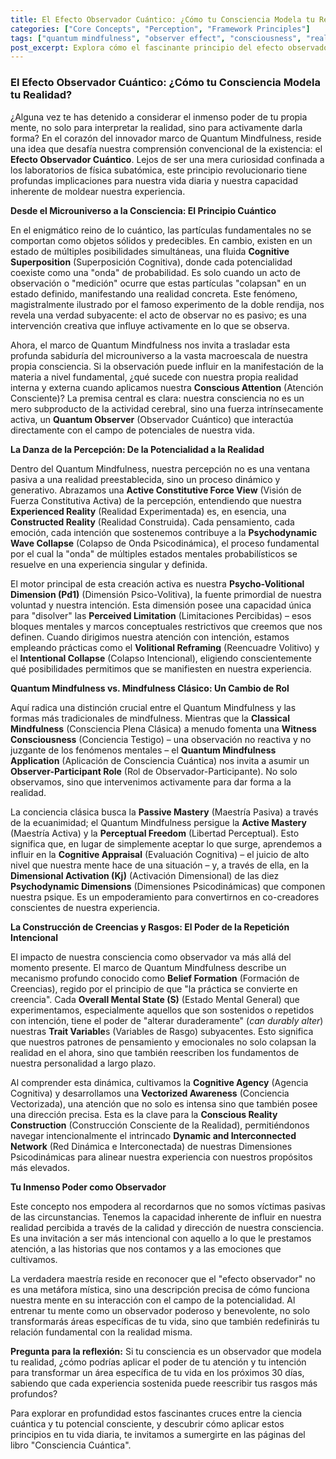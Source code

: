 ```yaml
---
title: El Efecto Observador Cuántico: ¿Cómo tu Consciencia Modela tu Realidad?
categories: ["Core Concepts", "Perception", "Framework Principles"]
tags: ["quantum mindfulness", "observer effect", "consciousness", "reality construction", "psychodynamic dimensions", "cognitive agency", "intentionality", "personal transformation"]
post_excerpt: Explora cómo el fascinante principio del efecto observador de la física cuántica se aplica a tu vida diaria a través del marco de Quantum Mindfulness. Descubre que tu conciencia no es un receptor pasivo, sino una fuerza activa que moldea tu realidad interna y externa, y aprende a aprovechar este poder para una transformación intencional.
---
```


### El Efecto Observador Cuántico: ¿Cómo tu Consciencia Modela tu Realidad?

¿Alguna vez te has detenido a considerar el inmenso poder de tu propia mente, no solo para interpretar la realidad, sino para activamente darla forma? En el corazón del innovador marco de Quantum Mindfulness, reside una idea que desafía nuestra comprensión convencional de la existencia: el **Efecto Observador Cuántico**. Lejos de ser una mera curiosidad confinada a los laboratorios de física subatómica, este principio revolucionario tiene profundas implicaciones para nuestra vida diaria y nuestra capacidad inherente de moldear nuestra experiencia.

**Desde el Microuniverso a la Consciencia: El Principio Cuántico**

En el enigmático reino de lo cuántico, las partículas fundamentales no se comportan como objetos sólidos y predecibles. En cambio, existen en un estado de múltiples posibilidades simultáneas, una fluida **Cognitive Superposition** (Superposición Cognitiva), donde cada potencialidad coexiste como una "onda" de probabilidad. Es solo cuando un acto de observación o "medición" ocurre que estas partículas "colapsan" en un estado definido, manifestando una realidad concreta. Este fenómeno, magistralmente ilustrado por el famoso experimento de la doble rendija, nos revela una verdad subyacente: el acto de observar no es pasivo; es una intervención creativa que influye activamente en lo que se observa.

Ahora, el marco de Quantum Mindfulness nos invita a trasladar esta profunda sabiduría del microuniverso a la vasta macroescala de nuestra propia consciencia. Si la observación puede influir en la manifestación de la materia a nivel fundamental, ¿qué sucede con nuestra propia realidad interna y externa cuando aplicamos nuestra **Conscious Attention** (Atención Consciente)? La premisa central es clara: nuestra consciencia no es un mero subproducto de la actividad cerebral, sino una fuerza intrínsecamente activa, un **Quantum Observer** (Observador Cuántico) que interactúa directamente con el campo de potenciales de nuestra vida.

**La Danza de la Percepción: De la Potencialidad a la Realidad**

Dentro del Quantum Mindfulness, nuestra percepción no es una ventana pasiva a una realidad preestablecida, sino un proceso dinámico y generativo. Abrazamos una **Active Constitutive Force View** (Visión de Fuerza Constitutiva Activa) de la percepción, entendiendo que nuestra **Experienced Reality** (Realidad Experimentada) es, en esencia, una **Constructed Reality** (Realidad Construida). Cada pensamiento, cada emoción, cada intención que sostenemos contribuye a la **Psychodynamic Wave Collapse** (Colapso de Onda Psicodinámica), el proceso fundamental por el cual la "onda" de múltiples estados mentales probabilísticos se resuelve en una experiencia singular y definida.

El motor principal de esta creación activa es nuestra **Psycho-Volitional Dimension (Pd1)** (Dimensión Psico-Volitiva), la fuente primordial de nuestra voluntad y nuestra intención. Esta dimensión posee una capacidad única para "disolver" las **Perceived Limitation** (Limitaciones Percibidas) – esos bloques mentales y marcos conceptuales restrictivos que creemos que nos definen. Cuando dirigimos nuestra atención con intención, estamos empleando prácticas como el **Volitional Reframing** (Reencuadre Volitivo) y el **Intentional Collapse** (Colapso Intencional), eligiendo conscientemente qué posibilidades permitimos que se manifiesten en nuestra experiencia.

**Quantum Mindfulness vs. Mindfulness Clásico: Un Cambio de Rol**

Aquí radica una distinción crucial entre el Quantum Mindfulness y las formas más tradicionales de mindfulness. Mientras que la **Classical Mindfulness** (Consciencia Plena Clásica) a menudo fomenta una **Witness Consciousness** (Conciencia Testigo) – una observación no reactiva y no juzgante de los fenómenos mentales – el **Quantum Mindfulness Application** (Aplicación de Consciencia Cuántica) nos invita a asumir un **Observer-Participant Role** (Rol de Observador-Participante). No solo observamos, sino que intervenimos activamente para dar forma a la realidad.

La conciencia clásica busca la **Passive Mastery** (Maestría Pasiva) a través de la ecuanimidad; el Quantum Mindfulness persigue la **Active Mastery** (Maestría Activa) y la **Perceptual Freedom** (Libertad Perceptual). Esto significa que, en lugar de simplemente aceptar lo que surge, aprendemos a influir en la **Cognitive Appraisal** (Evaluación Cognitiva) – el juicio de alto nivel que nuestra mente hace de una situación – y, a través de ella, en la **Dimensional Activation (Kj)** (Activación Dimensional) de las diez **Psychodynamic Dimensions** (Dimensiones Psicodinámicas) que componen nuestra psique. Es un empoderamiento para convertirnos en co-creadores conscientes de nuestra experiencia.

**La Construcción de Creencias y Rasgos: El Poder de la Repetición Intencional**

El impacto de nuestra consciencia como observador va más allá del momento presente. El marco de Quantum Mindfulness describe un mecanismo profundo conocido como **Belief Formation** (Formación de Creencias), regido por el principio de que "la práctica se convierte en creencia". Cada **Overall Mental State (S)** (Estado Mental General) que experimentamos, especialmente aquellos que son sostenidos o repetidos con intención, tiene el poder de "alterar duraderamente" (_can durably alter_) nuestras **Trait Variable**s (Variables de Rasgo) subyacentes. Esto significa que nuestros patrones de pensamiento y emocionales no solo colapsan la realidad en el ahora, sino que también reescriben los fundamentos de nuestra personalidad a largo plazo.

Al comprender esta dinámica, cultivamos la **Cognitive Agency** (Agencia Cognitiva) y desarrollamos una **Vectorized Awareness** (Conciencia Vectorizada), una atención que no solo es intensa sino que también posee una dirección precisa. Esta es la clave para la **Conscious Reality Construction** (Construcción Consciente de la Realidad), permitiéndonos navegar intencionalmente el intrincado **Dynamic and Interconnected Network** (Red Dinámica e Interconectada) de nuestras Dimensiones Psicodinámicas para alinear nuestra experiencia con nuestros propósitos más elevados.

**Tu Inmenso Poder como Observador**

Este concepto nos empodera al recordarnos que no somos víctimas pasivas de las circunstancias. Tenemos la capacidad inherente de influir en nuestra realidad percibida a través de la calidad y dirección de nuestra consciencia. Es una invitación a ser más intencional con aquello a lo que le prestamos atención, a las historias que nos contamos y a las emociones que cultivamos.

La verdadera maestría reside en reconocer que el "efecto observador" no es una metáfora mística, sino una descripción precisa de cómo funciona nuestra mente en su interacción con el campo de la potencialidad. Al entrenar tu mente como un observador poderoso y benevolente, no solo transformarás áreas específicas de tu vida, sino que también redefinirás tu relación fundamental con la realidad misma.

**Pregunta para la reflexión:** Si tu consciencia es un observador que modela tu realidad, ¿cómo podrías aplicar el poder de tu atención y tu intención para transformar un área específica de tu vida en los próximos 30 días, sabiendo que cada experiencia sostenida puede reescribir tus rasgos más profundos?

Para explorar en profundidad estos fascinantes cruces entre la ciencia cuántica y tu potencial consciente, y descubrir cómo aplicar estos principios en tu vida diaria, te invitamos a sumergirte en las páginas del libro "Consciencia Cuántica".